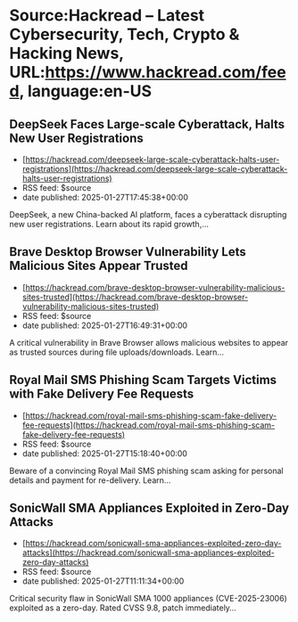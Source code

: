 # Source:Hackread – Latest Cybersecurity, Tech, Crypto & Hacking News, URL:https://www.hackread.com/feed, language:en-US

## DeepSeek Faces Large-scale Cyberattack, Halts New User Registrations
 - [https://hackread.com/deepseek-large-scale-cyberattack-halts-user-registrations](https://hackread.com/deepseek-large-scale-cyberattack-halts-user-registrations)
 - RSS feed: $source
 - date published: 2025-01-27T17:45:38+00:00

DeepSeek, a new China-backed AI platform, faces a cyberattack disrupting new user registrations. Learn about its rapid growth,&#8230;

## Brave Desktop Browser Vulnerability Lets Malicious Sites Appear Trusted
 - [https://hackread.com/brave-desktop-browser-vulnerability-malicious-sites-trusted](https://hackread.com/brave-desktop-browser-vulnerability-malicious-sites-trusted)
 - RSS feed: $source
 - date published: 2025-01-27T16:49:31+00:00

A critical vulnerability in Brave Browser allows malicious websites to appear as trusted sources during file uploads/downloads. Learn&#8230;

## Royal Mail SMS Phishing Scam Targets Victims with Fake Delivery Fee Requests
 - [https://hackread.com/royal-mail-sms-phishing-scam-fake-delivery-fee-requests](https://hackread.com/royal-mail-sms-phishing-scam-fake-delivery-fee-requests)
 - RSS feed: $source
 - date published: 2025-01-27T15:18:40+00:00

Beware of a convincing Royal Mail SMS phishing scam asking for personal details and payment for re-delivery. Learn&#8230;

## SonicWall SMA Appliances Exploited in Zero-Day Attacks
 - [https://hackread.com/sonicwall-sma-appliances-exploited-zero-day-attacks](https://hackread.com/sonicwall-sma-appliances-exploited-zero-day-attacks)
 - RSS feed: $source
 - date published: 2025-01-27T11:11:34+00:00

Critical security flaw in SonicWall SMA 1000 appliances (CVE-2025-23006) exploited as a zero-day. Rated CVSS 9.8, patch immediately&#8230;

